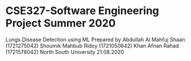 # CSE327-Software Engineering Project Summer 2020

Lungs Disease Detection using ML
Prepared by
Abdullah Al Mahfuj Shaan (1721275042)
Shoumik Mahbub Ridoy (1721050642)
Khan Afnan Rahad (1721578042)
North South University
21.08.2020
